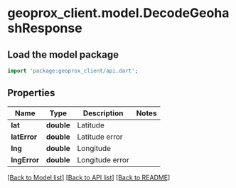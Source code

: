 # geoprox_client.model.DecodeGeohashResponse

## Load the model package
```dart
import 'package:geoprox_client/api.dart';
```

## Properties
Name | Type | Description | Notes
------------ | ------------- | ------------- | -------------
**lat** | **double** | Latitude | 
**latError** | **double** | Latitude error | 
**lng** | **double** | Longitude | 
**lngError** | **double** | Longitude error | 

[[Back to Model list]](../README.md#documentation-for-models) [[Back to API list]](../README.md#documentation-for-api-endpoints) [[Back to README]](../README.md)



